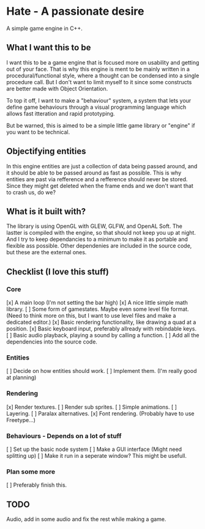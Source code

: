 # Hate - A passionate desire
A simple game engine in C++.

## What I want this to be
I want this to be a game engine that is focused more on usability and getting out of your face.
That is why this engine is ment to be mainly written in a procedural/functional style, where 
a thought can be condensed into a single procedure call. But I don't want to limit myself
to it since some constructs are better made with Object Orientation.

To top it off, I want to make a "behaviour" system, a system that lets your define game behaviours
through a visual programming language which allows fast itteration and rapid prototyping. 

But be warned, this is aimed to be a simple little game library or "engine" if you want to be technical.

## Objectifying entities
In this engine entities are just a collection of data being passed around, and it should be able 
to be passed around as fast as possible. This is why entities are past via refference and a 
refference should never be stored. Since they might get deleted when the frame ends and we don't
want that to crash us, do we? 

## What is it built with?
The library is using OpenGL with GLEW, GLFW, and OpenAL Soft. The lastter is 
compiled with the engine, so that should not keep you up at night. And I try 
to keep dependancies to a minimum to make it as portable and flexible ass 
possible. Other dependenies are included in the source code, but these are 
the external ones.

## Checklist (I love this stuff)
### Core
[x] A main loop (I'm not setting the bar high)
[x] A nice little simple math library.
[ ] Some form of gamestates. Maybe even some level file format. (Need to think more on this, but I want to use level files and make a dedicated editor.)
[x] Basic rendering functionality, like drawing a quad at a position.
[x] Basic keyboard input, preferably allready with rebindable keys.
[ ] Basic audio playback, playing a sound by calling a function.
[ ] Add all the dependencies into the source code.
### Entities
[ ] Decide on how entities should work.
[ ] Implement them. (I'm really good at planning)
### Rendering
[x] Render textures.
[ ] Render sub sprites.
[ ] Simple animations.
[ ] Layering.
[ ] Paralax alternatives.
[x] Font rendering. (Probably have to use Freetype...)
### Behaviours - Depends on a lot of stuff
[ ] Set up the basic node system
[ ] Make a GUI interface (Might need splitting up)
[ ] Make it run in a seperate window? This might be usefull.
### Plan some more
[ ] Preferably finish this.

## TODO
Audio, add in some audio and fix the rest while making a game.
